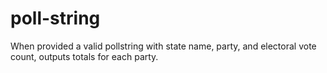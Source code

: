 # poll-string
When provided a valid pollstring with state name, party, and electoral vote count, outputs totals for each party.
